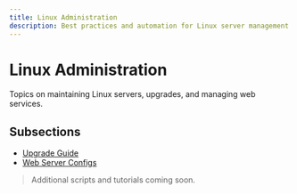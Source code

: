 ```yaml
---
title: Linux Administration
description: Best practices and automation for Linux server management.
---
```


# Linux Administration

Topics on maintaining Linux servers, upgrades, and managing web services.

## Subsections

- [Upgrade Guide](./upgrade/)
- [Web Server Configs](./web-server/)

> Additional scripts and tutorials coming soon.
